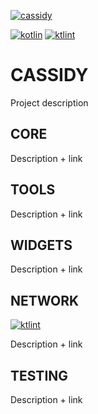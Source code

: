 [![cassidy](https://img.shields.io/badge/version-0.1.0--alpha1-blue?style=flat-square)](https://github.com/gocantar/cassidy)

[![kotlin](https://img.shields.io/badge/code-Kotlin-blueviolet?style=flat-square)](https://kotlinlang.org/docs/reference/android-overview.html)
[![ktlint](https://img.shields.io/badge/code%20style-%E2%9D%A4-FF4081.svg?style=flat-square)](https://ktlint.github.io)

# CASSIDY
Project description

## CORE
Description + link

## TOOLS
Description + link

## WIDGETS
Description + link

## NETWORK
[![ktlint](https://img.shields.io/badge/dependency-OkHttp3-blue?style=flat-square)](https://github.com/square/okhttp)

Description + link

## TESTING
Description + link
